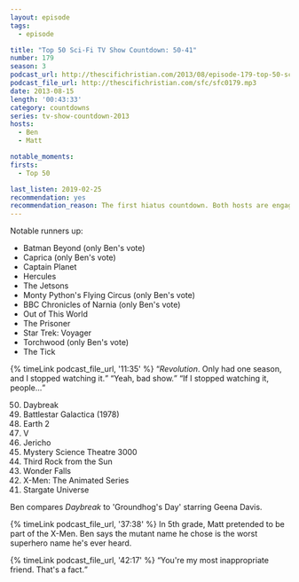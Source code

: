 ```yaml
---
layout: episode
tags:
  - episode

title: "Top 50 Sci-Fi TV Show Countdown: 50-41"
number: 179
season: 3
podcast_url: http://thescifichristian.com/2013/08/episode-179-top-50-sci-fi-tv-show-countdown-50-41/
podcast_file_url: http://thescifichristian.com/sfc/sfc0179.mp3
date: 2013-08-15
length: '00:43:33'
category: countdowns
series: tv-show-countdown-2013
hosts:
  - Ben
  - Matt

notable_moments:
firsts:
  - Top 50

last_listen: 2019-02-25
recommendation: yes
recommendation_reason: The first hiatus countdown. Both hosts are engaged. Listeners left voicemails about their favorites, and everyone did a great job selling.
---
```


Notable runners up:
- Batman Beyond (only Ben's vote)
- Caprica (only Ben's vote) 
- Captain Planet
- Hercules
- The Jetsons
- Monty Python's Flying Circus (only Ben's vote) 
- BBC Chronicles of Narnia (only Ben's vote) 
- Out of This World
- The Prisoner
- Star Trek: Voyager
- Torchwood (only Ben's vote)
- The Tick 

<div class="quote">
  {% timeLink podcast_file_url, '11:35' %}
  <q class="matt"><i class="work-title">Revolution</i>. Only had one season, and I stopped watching it.</q>
  <q class="ben">Yeah, bad show.</q>
  <q class="matt">If I stopped watching it, people...</q>
</div>

<ol>
<li value="50">Daybreak
<li value="49">Battlestar Galactica (1978)
<li value="48">Earth 2
<li value="47">V
<li value="46">Jericho
<li value="45">Mystery Science Theatre 3000
<li value="44">Third Rock from the Sun
<li value="43">Wonder Falls
<li value="42">X-Men: The Animated Series 
<li value="41">Stargate Universe
</ol>

Ben compares <i class="work-title">Daybreak</i> to 'Groundhog's Day' starring Geena Davis.

{% timeLink podcast_file_url, '37:38' %} In 5th grade, Matt pretended to be part of the X-Men. Ben says the mutant name he chose is the worst superhero name he's ever heard.

<div class="quote">
  {% timeLink podcast_file_url, '42:17' %}
  <q class="matt">You're my most inappropriate friend. That's a fact.</q>
</div>